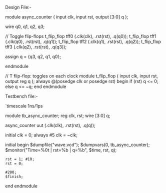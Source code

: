 Design File:-

module async_counter (
  input clk,
  input rst,
  output [3:0] q
);

  wire q0, q1, q2, q3;

  // Toggle flip-flops
  t_flip_flop tff0 (.clk(clk),   .rst(rst), .q(q0));
  t_flip_flop tff1 (.clk(q0),    .rst(rst), .q(q1));
  t_flip_flop tff2 (.clk(q1),    .rst(rst), .q(q2));
  t_flip_flop tff3 (.clk(q2),    .rst(rst), .q(q3));

  assign q = {q3, q2, q1, q0};

endmodule

// T flip-flop: toggles on each clock
module t_flip_flop (
  input clk,
  input rst,
  output reg q
);
  always @(posedge clk or posedge rst) begin
    if (rst)
      q <= 0;
    else
      q <= ~q;
  end
endmodule

Testbench file:-


`timescale 1ns/1ps

module tb_async_counter;
  reg clk, rst;
  wire [3:0] q;

  async_counter uut (.clk(clk), .rst(rst), .q(q));

  initial clk = 0;
  always #5 clk = ~clk;

  initial begin
    $dumpfile("wave.vcd");
    $dumpvars(0, tb_async_counter);
    $monitor("Time=%0t | rst=%b | q=%b", $time, rst, q);

    rst = 1; #10;
    rst = 0;

    #200;
    $finish;
  end
endmodule
